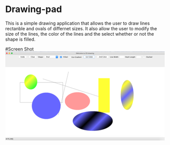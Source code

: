 # Drawing-pad
This is a simple drawing application that allows the user to draw lines rectanble and ovals of differnet sizes. It also allow the user to modify the size of the lines, the color of the lines and the select whether or not the shape is filled.

#Screen Shot
![alt text](https://github.com/Nnamdi101/Drawing-pad/blob/master/Screen%20Shot%202016-03-10%20at%202.20.05%20PM.png "Screen Shot")



